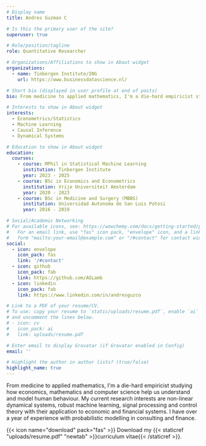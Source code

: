```yaml
---
# Display name
title: Andres Guzman C

# Is this the primary user of the site?
superuser: true

# Role/position/tagline
role: Quantitative Researcher

# Organizations/Affiliations to show in About widget
organizations:
  - name: Tinbergen Institute/ING
    url: https://www.businessdatascience.nl/

# Short bio (displayed in user profile at end of posts)
bio: From medicine to applied mathematics, I'm a die-hard empiricist studying how economics, mathematics and computer science help us understand and model human behaviour.

# Interests to show in About widget
interests:
  - Econometrics/Statistics
  - Machine Learning
  - Causal Inference
  - Dynamical Systems

# Education to show in About widget
education:
  courses:
    - course: MPhil in Statistical Machine Learning
      institution: Tinbergen Institute
      year: 2023 - 2025
    - course: BSc in Economics and Econometrics
      institution: Vrije Universiteit Amsterdam
      year: 2020 - 2023
    - course: BSc in Medicine and Surgery (MBBS)
      institution: Universidad Autonoma de San Luis Potosi
      year: 2016 - 2019

# Social/Academic Networking
# For available icons, see: https://wowchemy.com/docs/getting-started/page-builder/#icons
#   For an email link, use "fas" icon pack, "envelope" icon, and a link in the
#   form "mailto:your-email@example.com" or "/#contact" for contact widget.
social:
  - icon: envelope
    icon_pack: fas
    link: '/#contact'
  - icon: github
    icon_pack: fab
    link: https://github.com/AGLamb
  - icon: linkedin
    icon_pack: fab
    link: https://www.linkedin.com/in/andresguzco

# Link to a PDF of your resume/CV.
# To use: copy your resume to `static/uploads/resume.pdf`, enable `ai` icons in `params.toml`,
# and uncomment the lines below.
# - icon: cv
#   icon_pack: ai
#   link: uploads/resume.pdf

# Enter email to display Gravatar (if Gravatar enabled in Config)
email: ''

# Highlight the author in author lists? (true/false)
highlight_name: true
---
```


From medicine to applied mathematics, I'm a die-hard empiricist studying how economics, mathematics and computer science help us understand and model human behaviour. My current research interests are non-linear dynamical systems, robust machine learning, signal processing and control theory with their application to economic and financial systems. I have over a year of experience with probabilistic modelling in consulting and finance.

{{< icon name="download" pack="fas" >}} Download my {{< staticref "uploads/resume.pdf" "newtab" >}}curriculum vitae{{< /staticref >}}.
